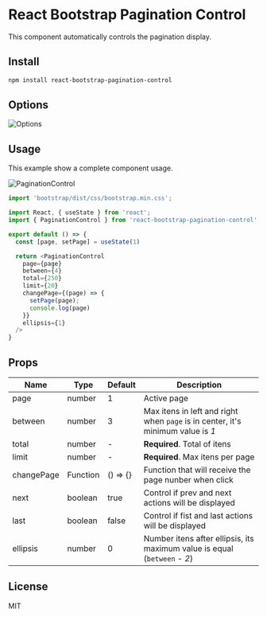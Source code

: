 # React Bootstrap Pagination Control

This component automatically controls the pagination display.

## Install

```bash
npm install react-bootstrap-pagination-control
```

## Options

![Options](https://github.com/victorap93/react-bootstrap-pagination-control/blob/main/attachments/Options.png?raw=true)

## Usage

This example show a complete component usage.

![PaginationControl](https://github.com/victorap93/react-bootstrap-pagination-control/blob/main/attachments/PaginationControl.gif?raw=true)

```typescript
import 'bootstrap/dist/css/bootstrap.min.css';

import React, { useState } from 'react';
import { PaginationControl } from 'react-bootstrap-pagination-control';

export default () => {
  const [page, setPage] = useState(1)

  return <PaginationControl
    page={page}
    between={4}
    total={250}
    limit={20}
    changePage={(page) => {
      setPage(page); 
      console.log(page)
    }}
    ellipsis={1}
  />
}
```

## Props

| Name       | Type     | Default  | Description                                                                     |
| ---------- | -------- | -------- | ------------------------------------------------------------------------------- |
| page       | number   | 1        | Active page                                                                     |
| between    | number   | 3        | Max itens in left and right when `page` is in center, it's minimum value is *1* |
| total      | number   | -        | **Required**. Total of itens                                                    |
| limit      | number   | -        | **Required**. Max itens per page                                                |
| changePage | Function | () => {} | Function that will receive the page nunber when click                           |
| next       | boolean  | true     | Control if prev and next actions will be displayed                              |
| last       | boolean  | false    | Control if fist and last actions will be displayed                              |
| ellipsis   | number   | 0        | Number itens after ellipsis, its maximum value is equal (`between` - *2*)       |

## License
MIT